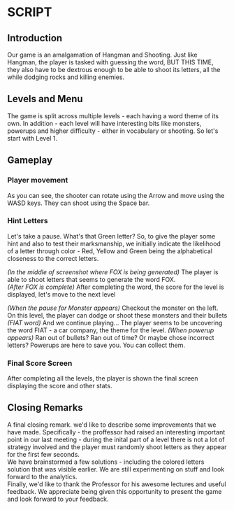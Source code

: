 # SCRIPT

## **Introduction**
Our game is an amalgamation of Hangman and Shooting. Just like Hangman, the player is tasked with guessing the word, BUT THIS TIME, they also have to be dextrous enough to be able to shoot its letters, all the while dodging rocks and killing enemies.

## **Levels and Menu**
The game is split across multiple levels - each having a word theme of its own. In addition - each level will have interesting bits like monsters, powerups and higher difficulty - either in vocabulary or shooting. So let's start with Level 1.

## **Gameplay**

### **Player movement**
As you can see, the shooter can rotate using the Arrow and move using the WASD keys. They can shoot using the Space bar.

### **Hint Letters**
Let's take a pause. What's that Green letter? So, to give the player some hint and also to test their marksmanship, we initially indicate the likelihood of a letter through color - Red, Yellow and Green being the alphabetical closeness to the correct letters.


*(In the middle of screenshot where FOX is being generated)* The player is able to shoot letters that seems to generate the word FOX.
\
*(After FOX is complete)* After completing the word, the score for the level is displayed, let's move to the next level

*(When the pause for Monster appears)* Checkout the monster on the left. On this level, the player can dodge or shoot these monsters and their bullets
\
*(FIAT word)* And we continue playing... The player seems to be uncovering the word FIAT - a car company, the theme for the level.
*(When powerup appears)* Ran out of bullets? Ran out of time? Or maybe chose incorrect letters? Powerups are here to save you. You can collect them.

### **Final Score Screen**
After completing all the levels, the player is shown the final screen displaying the score and other stats.

## **Closing Remarks**
A final closing remark. we'd like to describe some improvements that we have made. Specifically - the proffessor had raised an interesting important point in our last meeting - during the inital part of a level there is not a lot of strategy involved and the player must randomly shoot letters as they appear for the first few seconds.
\
We have brainstormed a few solutions - including the colored letters solution that was visible earlier. We are still experimenting on stuff and look forward to the analytics.
\
Finally, we'd like to thank the Professor for his awesome lectures and useful feedback. We appreciate being given this opportunity to present the game and look forward to your feedback.
